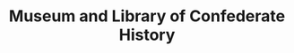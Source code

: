 ---
layout: repo
title: "Museum and Library of Confederate History"
id: 2086
permalink: repos/2086/
---